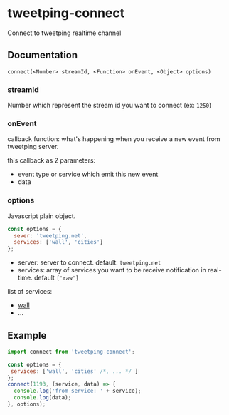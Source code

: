 # tweetping-connect
Connect to tweetping realtime channel

## Documentation

```
connect(<Number> streamId, <Function> onEvent, <Object> options)
```

### streamId

Number which represent the stream id you want to connect (ex: `1250`)

### onEvent

callback function: what's happening when you receive a new event from tweetping server.

this callback as 2 parameters:

* event type or service which emit this new event
* data


### options

Javascript plain object.

```js
const options = {
  sever: 'tweetping.net',
  services: ['wall', 'cities']
};
```

* server: server to connect. default: `tweetping.net`
* services: array of services you want to be receive notification in real-time. default `['raw']`

list of services:

* [wall](https://github.com/lightstream-company/wall-projection)
* ...


## Example

```js
import connect from 'tweetping-connect';

const options = {
 services: ['wall', 'cities' /*, ... */ ]
};
connect(1193, (service, data) => {
  console.log('from service: ' + service);
  console.log(data);
}, options);
```

